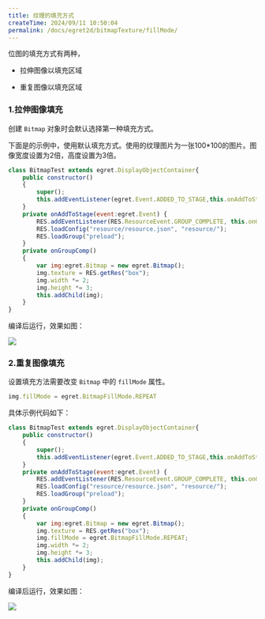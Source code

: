 ```yaml
---
title: 纹理的填充方式
createTime: 2024/09/11 10:50:04
permalink: /docs/egret2d/bitmapTexture/fillMode/
---
```


位图的填充方式有两种，

* 拉伸图像以填充区域

* 重复图像以填充区域

### 1.拉伸图像填充
创建 `Bitmap` 对象时会默认选择第一种填充方式。

下面是的示例中，使用默认填充方式。使用的纹理图片为一张100*100的图片。图像宽度设置为2倍，高度设置为3倍。

```javascript
class BitmapTest extends egret.DisplayObjectContainer{
    public constructor()
    {
        super();
        this.addEventListener(egret.Event.ADDED_TO_STAGE,this.onAddToStage,this);
    }
    private onAddToStage(event:egret.Event) {
        RES.addEventListener(RES.ResourceEvent.GROUP_COMPLETE, this.onGroupComp, this);
        RES.loadConfig("resource/resource.json", "resource/");
        RES.loadGroup("preload");
    }
    private onGroupComp()
    {
        var img:egret.Bitmap = new egret.Bitmap();
        img.texture = RES.getRes("box");
        img.width *= 2;
        img.height *= 3;
        this.addChild(img);
    }
}
```

编译后运行，效果如图：

![](56614f986ab98.png)

### 2.重复图像填充

设置填充方法需要改变 `Bitmap` 中的 `fillMode` 属性。

```javascript
img.fillMode = egret.BitmapFillMode.REPEAT
```

具体示例代码如下：

```javascript
class BitmapTest extends egret.DisplayObjectContainer{
    public constructor()
    {
        super();
        this.addEventListener(egret.Event.ADDED_TO_STAGE,this.onAddToStage,this);
    }
    private onAddToStage(event:egret.Event) {
        RES.addEventListener(RES.ResourceEvent.GROUP_COMPLETE, this.onGroupComp, this);
        RES.loadConfig("resource/resource.json", "resource/");
        RES.loadGroup("preload");
    }
    private onGroupComp()
    {
        var img:egret.Bitmap = new egret.Bitmap();
        img.texture = RES.getRes("box");
        img.fillMode = egret.BitmapFillMode.REPEAT;
        img.width *= 2;
        img.height *= 3;
        this.addChild(img);
    }
}
```

编译后运行，效果如图：

![](56614f988d39e.png)
